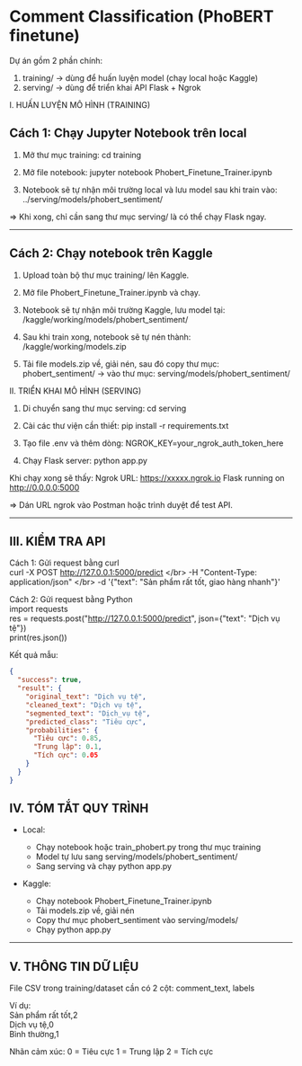 # Comment Classification (PhoBERT finetune)

Dự án gồm 2 phần chính:

1. training/ → dùng để huấn luyện model (chạy local hoặc Kaggle)
2. serving/ → dùng để triển khai API Flask + Ngrok

I. HUẤN LUYỆN MÔ HÌNH (TRAINING)

## Cách 1: Chạy Jupyter Notebook trên local

1. Mở thư mục training:
   cd training

2. Mở file notebook:
   jupyter notebook Phobert_Finetune_Trainer.ipynb

3. Notebook sẽ tự nhận môi trường local và lưu model sau khi train vào:
   ../serving/models/phobert_sentiment/

=> Khi xong, chỉ cần sang thư mục serving/ là có thể chạy Flask ngay.

---

## Cách 2: Chạy notebook trên Kaggle

1. Upload toàn bộ thư mục training/ lên Kaggle.

2. Mở file Phobert_Finetune_Trainer.ipynb và chạy.

3. Notebook sẽ tự nhận môi trường Kaggle, lưu model tại:
   /kaggle/working/models/phobert_sentiment/

4. Sau khi train xong, notebook sẽ tự nén thành:
   /kaggle/working/models.zip

5. Tải file models.zip về, giải nén, sau đó copy thư mục:
   phobert_sentiment/
   → vào thư mục: serving/models/phobert_sentiment/

II. TRIỂN KHAI MÔ HÌNH (SERVING)

1. Di chuyển sang thư mục serving:
   cd serving

2. Cài các thư viện cần thiết:
   pip install -r requirements.txt

3. Tạo file .env và thêm dòng:
   NGROK_KEY=your_ngrok_auth_token_here

4. Chạy Flask server:
   python app.py

Khi chạy xong sẽ thấy:
Ngrok URL: https://xxxxx.ngrok.io
Flask running on http://0.0.0.0:5000

=> Dán URL ngrok vào Postman hoặc trình duyệt để test API.

---

## III. KIỂM TRA API

Cách 1: Gửi request bằng curl</br>
curl -X POST http://127.0.0.1:5000/predict \</br>
-H "Content-Type: application/json" \</br>
-d '{"text": "Sản phẩm rất tốt, giao hàng nhanh"}'</br>

Cách 2: Gửi request bằng Python</br>
import requests</br>
res = requests.post("http://127.0.0.1:5000/predict", json={"text": "Dịch vụ tệ"})</br>
print(res.json())</br>

Kết quả mẫu:</br>

```json
{
  "success": true,
  "result": {
    "original_text": "Dịch vụ tệ",
    "cleaned_text": "Dịch vụ tệ",
    "segmented_text": "Dịch_vụ tệ",
    "predicted_class": "Tiêu cực",
    "probabilities": {
      "Tiêu cực": 0.85,
      "Trung lập": 0.1,
      "Tích cực": 0.05
    }
  }
}
```

## IV. TÓM TẮT QUY TRÌNH

- Local:

  - Chạy notebook hoặc train_phobert.py trong thư mục training
  - Model tự lưu sang serving/models/phobert_sentiment/
  - Sang serving và chạy python app.py

- Kaggle:
  - Chạy notebook Phobert_Finetune_Trainer.ipynb
  - Tải models.zip về, giải nén
  - Copy thư mục phobert_sentiment vào serving/models/
  - Chạy python app.py

---

## V. THÔNG TIN DỮ LIỆU

File CSV trong training/dataset cần có 2 cột:
comment_text, labels

Ví dụ:</br>
Sản phẩm rất tốt,2</br>
Dịch vụ tệ,0</br>
Bình thường,1</br>

Nhãn cảm xúc:
0 = Tiêu cực
1 = Trung lập
2 = Tích cực
